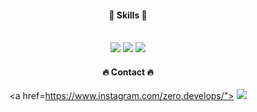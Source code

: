
<div align="center"> 

####   :muscle: Skills :muscle:
 <br/>
<img src="https://img.shields.io/badge/Python-3775A9?style=flat-square&logo=python&logoColor=white"/> <img src="https://img.shields.io/badge/html5-E34F26?style=flat-square&logo=html5&logoColor=white"/> <img src="https://img.shields.io/badge/css3-1572B6?style=flat-square&logo=css3&logoColor=white"/> 
 
   <br/>
 
####   :fire: Contact :fire:
 
<a href=https://www.instagram.com/zero.develops/">
        <img src="https://img.shields.io/badge/Instagram-E4405F?style=for-the-badge&logo=Instagram&logoColor=white"> 
</a>
